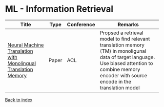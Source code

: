 # ML - Information Retrieval
|Title|Type|Conference|Remarks
|--|--|--|--|
|[Neural Machine Translation with Monolingual Translation Memory](https://arxiv.org/pdf/2105.11269.pdf)|Paper|ACL|Propsed a retrieval model to find relevant translation memory (TM) in monoligunal data of target language. Use biased attention to combine memory encoder with source encode in the translation model|



[Back to index](../README.md)
